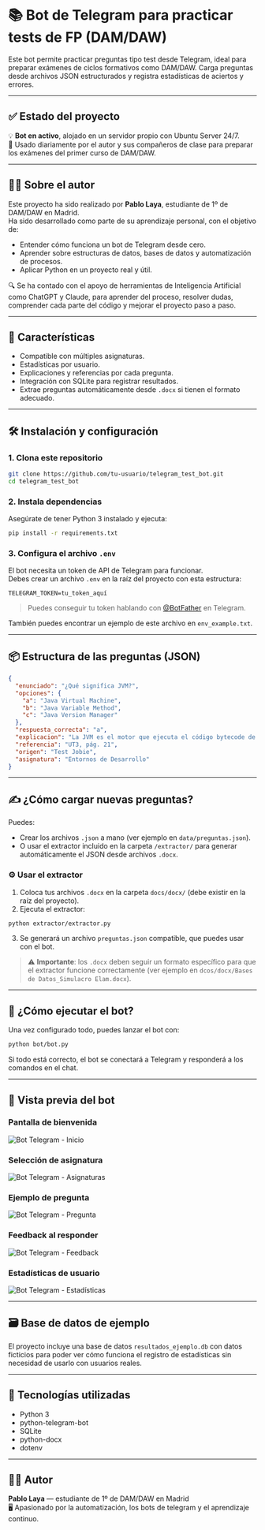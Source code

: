 
# 📚 Bot de Telegram para practicar tests de FP (DAM/DAW)

Este bot permite practicar preguntas tipo test desde Telegram, ideal para preparar exámenes de ciclos formativos como DAM/DAW. Carga preguntas desde archivos JSON estructurados y registra estadísticas de aciertos y errores.

---

## ✅ Estado del proyecto

💡 **Bot en activo**, alojado en un servidor propio con Ubuntu Server 24/7.  
📱 Usado diariamente por el autor y sus compañeros de clase para preparar los exámenes del primer curso de DAM/DAW.

---

## 👨‍🎓 Sobre el autor

Este proyecto ha sido realizado por **Pablo Laya**, estudiante de 1º de DAM/DAW en Madrid.  
Ha sido desarrollado como parte de su aprendizaje personal, con el objetivo de:

- Entender cómo funciona un bot de Telegram desde cero.
- Aprender sobre estructuras de datos, bases de datos y automatización de procesos.
- Aplicar Python en un proyecto real y útil.

🔍 Se ha contado con el apoyo de herramientas de Inteligencia Artificial como ChatGPT y Claude, para aprender del proceso, resolver dudas, comprender cada parte del código y mejorar el proyecto paso a paso.

---

## 🚀 Características

- Compatible con múltiples asignaturas.
- Estadísticas por usuario.
- Explicaciones y referencias por cada pregunta.
- Integración con SQLite para registrar resultados.
- Extrae preguntas automáticamente desde `.docx` si tienen el formato adecuado.

---

## 🛠️ Instalación y configuración

### 1. Clona este repositorio

```bash
git clone https://github.com/tu-usuario/telegram_test_bot.git
cd telegram_test_bot
```

### 2. Instala dependencias

Asegúrate de tener Python 3 instalado y ejecuta:

```bash
pip install -r requirements.txt
```

### 3. Configura el archivo `.env`

El bot necesita un token de API de Telegram para funcionar.  
Debes crear un archivo `.env` en la raíz del proyecto con esta estructura:

```
TELEGRAM_TOKEN=tu_token_aquí
```

> Puedes conseguir tu token hablando con [@BotFather](https://t.me/BotFather) en Telegram.

También puedes encontrar un ejemplo de este archivo en `env_example.txt`.

---

## 📦 Estructura de las preguntas (JSON)

```json
{
  "enunciado": "¿Qué significa JVM?",
  "opciones": {
    "a": "Java Virtual Machine",
    "b": "Java Variable Method",
    "c": "Java Version Manager"
  },
  "respuesta_correcta": "a",
  "explicacion": "La JVM es el motor que ejecuta el código bytecode de Java.",
  "referencia": "UT3, pág. 21",
  "origen": "Test Jobie",
  "asignatura": "Entornos de Desarrollo"
}
```

---

## ✍️ ¿Cómo cargar nuevas preguntas?

Puedes:
- Crear los archivos `.json` a mano (ver ejemplo en `data/preguntas.json`).
- O usar el extractor incluido en la carpeta `/extractor/` para generar automáticamente el JSON desde archivos `.docx`.

### ⚙️ Usar el extractor

1. Coloca tus archivos `.docx` en la carpeta `docs/docx/` (debe existir en la raíz del proyecto).
2. Ejecuta el extractor:

```bash
python extractor/extractor.py
```

3. Se generará un archivo `preguntas.json` compatible, que puedes usar con el bot.

> ⚠️ **Importante**: los `.docx` deben seguir un formato específico para que el extractor funcione correctamente (ver ejemplo en `dcos/docx/Bases de Datos_Simulacro Elam.docx`).

---

## 📡 ¿Cómo ejecutar el bot?

Una vez configurado todo, puedes lanzar el bot con:

```bash
python bot/bot.py
```

Si todo está correcto, el bot se conectará a Telegram y responderá a los comandos en el chat.

---

## 🧪 Vista previa del bot

### Pantalla de bienvenida
![Bot Telegram - Inicio](images/main_menu.png)

### Selección de asignatura
![Bot Telegram - Asignaturas](images/subject_options.png)

### Ejemplo de pregunta
![Bot Telegram - Pregunta](images/question_example.png)

### Feedback al responder
![Bot Telegram - Feedback](images/mistake_correction.png)

### Estadísticas de usuario
![Bot Telegram - Estadísticas](images/tests_statistics.png)

---

## 🗃️ Base de datos de ejemplo

El proyecto incluye una base de datos `resultados_ejemplo.db` con datos ficticios para poder ver cómo funciona el registro de estadísticas sin necesidad de usarlo con usuarios reales.

---

## 🤖 Tecnologías utilizadas

- Python 3
- python-telegram-bot
- SQLite
- python-docx
- dotenv

---

## 👨‍💻 Autor

**Pablo Laya** — estudiante de 1º de DAM/DAW en Madrid  
🖥️ Apasionado por la automatización, los bots de telegram y el aprendizaje continuo.
